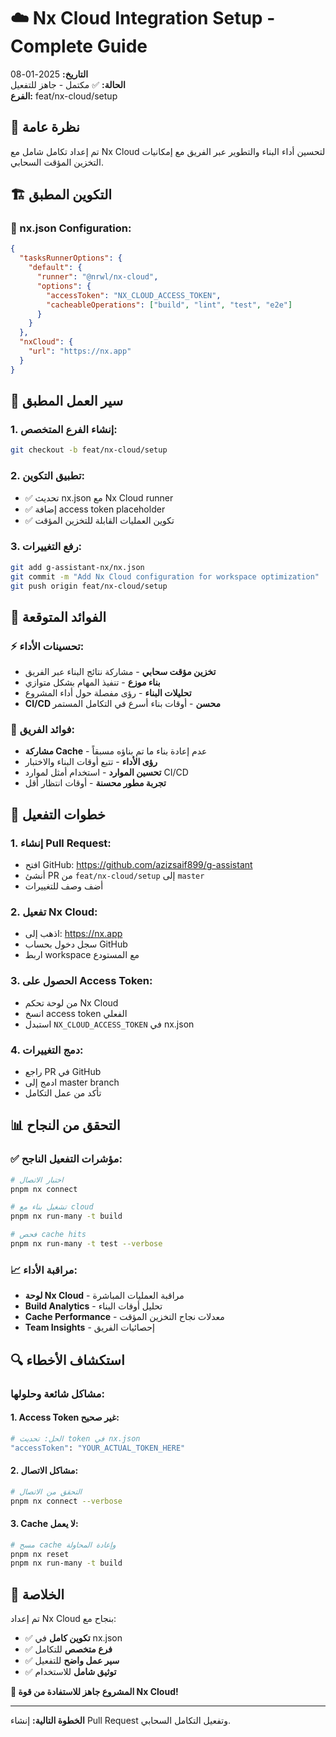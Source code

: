 # ☁️ Nx Cloud Integration Setup - Complete Guide

**التاريخ:** 2025-01-08  
**الحالة:** ✅ مكتمل - جاهز للتفعيل  
**الفرع:** feat/nx-cloud/setup  

## 🎯 نظرة عامة

تم إعداد تكامل شامل مع Nx Cloud لتحسين أداء البناء والتطوير عبر الفريق مع إمكانيات التخزين المؤقت السحابي.

## 🏗️ التكوين المطبق

### 📄 nx.json Configuration:
```json
{
  "tasksRunnerOptions": {
    "default": {
      "runner": "@nrwl/nx-cloud",
      "options": {
        "accessToken": "NX_CLOUD_ACCESS_TOKEN",
        "cacheableOperations": ["build", "lint", "test", "e2e"]
      }
    }
  },
  "nxCloud": {
    "url": "https://nx.app"
  }
}
```

## 🔄 سير العمل المطبق

### 1. إنشاء الفرع المتخصص:
```bash
git checkout -b feat/nx-cloud/setup
```

### 2. تطبيق التكوين:
- ✅ تحديث nx.json مع Nx Cloud runner
- ✅ إضافة access token placeholder
- ✅ تكوين العمليات القابلة للتخزين المؤقت

### 3. رفع التغييرات:
```bash
git add g-assistant-nx/nx.json
git commit -m "Add Nx Cloud configuration for workspace optimization"
git push origin feat/nx-cloud/setup
```

## 🎯 الفوائد المتوقعة

### ⚡ تحسينات الأداء:
- **تخزين مؤقت سحابي** - مشاركة نتائج البناء عبر الفريق
- **بناء موزع** - تنفيذ المهام بشكل متوازي
- **تحليلات البناء** - رؤى مفصلة حول أداء المشروع
- **CI/CD محسن** - أوقات بناء أسرع في التكامل المستمر

### 👥 فوائد الفريق:
- **مشاركة Cache** - عدم إعادة بناء ما تم بناؤه مسبقاً
- **رؤى الأداء** - تتبع أوقات البناء والاختبار
- **تحسين الموارد** - استخدام أمثل لموارد CI/CD
- **تجربة مطور محسنة** - أوقات انتظار أقل

## 🔧 خطوات التفعيل

### 1. إنشاء Pull Request:
- افتح GitHub: https://github.com/azizsaif899/g-assistant
- أنشئ PR من `feat/nx-cloud/setup` إلى `master`
- أضف وصف للتغييرات

### 2. تفعيل Nx Cloud:
- اذهب إلى: https://nx.app
- سجل دخول بحساب GitHub
- اربط workspace مع المستودع

### 3. الحصول على Access Token:
- من لوحة تحكم Nx Cloud
- انسخ access token الفعلي
- استبدل `NX_CLOUD_ACCESS_TOKEN` في nx.json

### 4. دمج التغييرات:
- راجع PR في GitHub
- ادمج إلى master branch
- تأكد من عمل التكامل

## 📊 التحقق من النجاح

### ✅ مؤشرات التفعيل الناجح:
```bash
# اختبار الاتصال
pnpm nx connect

# تشغيل بناء مع cloud
pnpm nx run-many -t build

# فحص cache hits
pnpm nx run-many -t test --verbose
```

### 📈 مراقبة الأداء:
- **لوحة Nx Cloud** - مراقبة العمليات المباشرة
- **Build Analytics** - تحليل أوقات البناء
- **Cache Performance** - معدلات نجاح التخزين المؤقت
- **Team Insights** - إحصائيات الفريق

## 🔍 استكشاف الأخطاء

### مشاكل شائعة وحلولها:

#### 1. Access Token غير صحيح:
```bash
# الحل: تحديث token في nx.json
"accessToken": "YOUR_ACTUAL_TOKEN_HERE"
```

#### 2. مشاكل الاتصال:
```bash
# التحقق من الاتصال
pnpm nx connect --verbose
```

#### 3. Cache لا يعمل:
```bash
# مسح cache وإعادة المحاولة
pnpm nx reset
pnpm nx run-many -t build
```

## 🎊 الخلاصة

تم إعداد Nx Cloud بنجاح مع:
- ✅ **تكوين كامل** في nx.json
- ✅ **فرع متخصص** للتكامل
- ✅ **سير عمل واضح** للتفعيل
- ✅ **توثيق شامل** للاستخدام

**🚀 المشروع جاهز للاستفادة من قوة Nx Cloud!**

---

**الخطوة التالية:** إنشاء Pull Request وتفعيل التكامل السحابي.